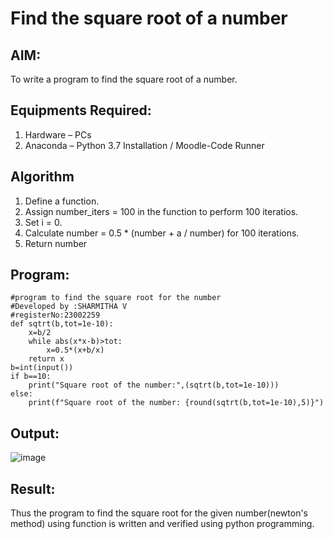 # Find the square root of a number

## AIM:
To write a program to find the square root of a number.

## Equipments Required:
1. Hardware – PCs
2. Anaconda – Python 3.7 Installation / Moodle-Code Runner

## Algorithm
1. Define a function.
2. Assign number_iters = 100 in the function to perform 100 iteratios.
3. Set i = 0.
4. Calculate  number = 0.5 * (number + a / number) for 100 iterations.
5. Return number

## Program:
```
#program to find the square root for the number
#Developed by :SHARMITHA V
#registerNo:23002259
def sqtrt(b,tot=1e-10):
    x=b/2
    while abs(x*x-b)>tot:
        x=0.5*(x+b/x)
    return x
b=int(input())
if b==10:
    print("Square root of the number:",(sqtrt(b,tot=1e-10)))
else:
    print(f"Square root of the number: {round(sqtrt(b,tot=1e-10),5)}")
```

## Output:
![image](https://github.com/sharmitha3/Square-root-of-a-number/assets/145974496/850a3c9b-bd55-4b7e-969b-c7c801f00b57)


## Result:
Thus the program to find the square root for the given number(newton's method) using function is written and verified using python programming.
